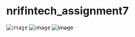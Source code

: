 # nrifintech_assignment7
![image](https://user-images.githubusercontent.com/72710483/216763320-ff5e32da-3dc0-429e-b846-76657b1a46bc.png)
![image](https://user-images.githubusercontent.com/72710483/216763322-0a52482c-4ce9-4c5a-b2ef-acde916009dc.png)
![image](https://user-images.githubusercontent.com/72710483/216763325-ca5807bb-b8af-4b43-8f29-6218de4e087b.png)
